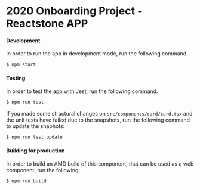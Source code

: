 # 2020 Onboarding Project - Reactstone APP

#### Development

In order to run the app in development mode, run the following command.

```sh
$ npm start
```

#### Testing

In order to test the app with Jest, run the following command.

```sh
$ npm run test
```

If you made some structural changes on `src/components/card/card.tsx` and the unit tests have failed due to the snapshots, run the following command to update the snaphots:

```sh
$ npm run test:update
```

#### Building for production

In order to build an AMD build of this component, that can be used as a web component, run the following:

```sh
$ npm run build
```